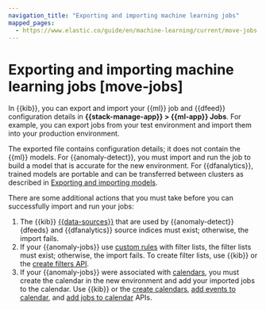```yaml
---
navigation_title: "Exporting and importing machine learning jobs"
mapped_pages:
  - https://www.elastic.co/guide/en/machine-learning/current/move-jobs.html
---
```


# Exporting and importing machine learning jobs [move-jobs]

In {{kib}}, you can export and import your {{ml}} job and {{dfeed}} configuration details in **{{stack-manage-app}} > {{ml-app}} Jobs**. For example, you can export jobs from your test environment and import them into your production environment.

The exported file contains configuration details; it does not contain the {{ml}} models. For {{anomaly-detect}}, you must import and run the job to build a model that is accurate for the new environment. For {{dfanalytics}}, trained models are portable and can be transferred between clusters as described in [Exporting and importing models](../data-frame-analytics/ml-trained-models.md#export-import).

There are some additional actions that you must take before you can successfully import and run your jobs:

1. The {{kib}} [{{data-sources}}](https://www.elastic.co/guide/en/kibana/current/index-patterns.html) that are used by {{anomaly-detect}} {dfeeds} and {{dfanalytics}} source indices must exist; otherwise, the import fails.
2. If your {{anomaly-jobs}} use [custom rules](ml-configuring-detector-custom-rules.md) with filter lists, the filter lists must exist; otherwise, the import fails. To create filter lists, use {{kib}} or the [create filters API](https://www.elastic.co/guide/en/elasticsearch/reference/current/ml-put-filter.html).
3. If your {{anomaly-jobs}} were associated with [calendars](https://www.elastic.co/guide/en/machine-learning/current/ml-calendars.html), you must create the calendar in the new environment and add your imported jobs to the calendar. Use {{kib}} or the [create calendars](https://www.elastic.co/guide/en/elasticsearch/reference/current/ml-put-calendar.html), [add events to calendar](https://www.elastic.co/guide/en/elasticsearch/reference/current/ml-post-calendar-event.html), and [add jobs to calendar](https://www.elastic.co/guide/en/elasticsearch/reference/current/ml-put-calendar-job.html) APIs.
